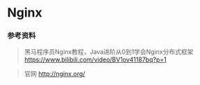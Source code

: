 # Nginx

### 参考资料
> 黑马程序员Nginx教程，Java进阶从0到1学会Nginx分布式框架
> https://www.bilibili.com/video/BV1ov41187bq?p=1

> 官网
> http://nginx.org/
